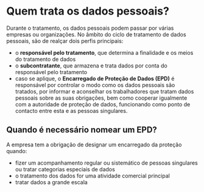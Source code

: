 # Quem trata os dados pessoais?
Durante o tratamento, os dados pessoais podem passar por várias empresas ou organizações. No âmbito do ciclo de tratamento de dados pessoais, são de realçar dois perfis principais:
- o **responsável pelo tratamento**, que determina a finalidade e os meios do tratamento de dados
- o **subcontratante**, que armazena e trata dados por conta do responsável pelo tratamento
- caso se aplique, o **Encarregado de Proteção de Dados (EPD)** é responsável por controlar o modo como os dados pessoais são tratados, por informar e aconselhar os trabalhadores que tratam dados pessoais sobre as suas obrigações, bem como cooperar igualmente com a autoridade de proteção de dados, funcionando como ponto de contacto entre esta e as pessoas singulares.
## Quando é necessário nomear um EPD?
A empresa tem a obrigação de designar um encarregado da proteção quando:
- fizer um acompanhamento regular ou sistemático de pessoas singulares ou tratar categorias especiais de dados
- o tratamento dos dados for uma atividade comercial principal
- tratar dados a grande escala